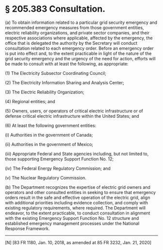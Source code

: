 # § 205.383   Consultation.

(a) To obtain information related to a particular grid security emergency and recommended emergency measures from those government entities, electric reliability organizations, and private sector companies, and their respective associations where applicable, affected by the emergency, the office that is delegated the authority by the Secretary will conduct consultation related to each emergency order. Before an emergency order is put into effect and, to the extent practicable in light of the nature of the grid security emergency and the urgency of the need for action, efforts will be made to consult with at least the following, as appropriate:


(1) The Electricity Subsector Coordinating Council;


(2) The Electricity Information Sharing and Analysis Center;


(3) The Electric Reliability Organization;


(4) Regional entities; and


(5) Owners, users, or operators of critical electric infrastructure or of defense critical electric infrastructure within the United States; and


(6) At least the following government entities:


(i) Authorities in the government of Canada;


(ii) Authorities in the government of Mexico;


(iii) Appropriate Federal and State agencies including, but not limited to, those supporting Emergency Support Function No. 12;


(iv) The Federal Energy Regulatory Commission; and


(v) The Nuclear Regulatory Commission.


(b) The Department recognizes the expertise of electric grid owners and operators and other consulted entities in seeking to ensure that emergency orders result in the safe and effective operation of the electric grid, align with additional priorities including evidence collection, and comply with existing regulatory requirements, where required. The Department will endeavor, to the extent practicable, to conduct consultation in alignment with the existing Emergency Support Function No. 12 structure and established emergency management processes under the National Response Framework.



---

[N] [83 FR 1180, Jan. 10, 2018, as amended at 85 FR 3232, Jan. 21, 2020]




